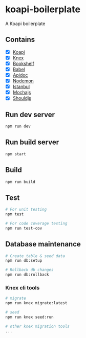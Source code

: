 # koapi-boilerplate
A Koapi boilerplate

## Contains

- [x] [Koapi](https://github.com/koapi/koapi)
- [x] [Knex](http://knexjs.org/)
- [x] [Bookshelf](http://bookshelfjs.org/)
- [x] [Babel](https://babeljs.io/)
- [x] [Apidoc](http://apidocjs.com/)
- [x] [Nodemon](http://nodemon.io/)
- [x] [Istanbul](https://github.com/gotwarlost/istanbul)
- [x] [Mochajs](https://mochajs.org/)
- [x] [Shouldjs](http://shouldjs.github.io/)

## Run dev server

```bash
npm run dev
```

## Run build server
```bash
npm start
```

## Build
```bash
npm run build
```


## Test

```bash
# For unit testing
npm test

# For code coverage testing
npm run test-cov
```

## Database maintenance
```bash
# Create table & seed data
npm run db:setup

# Rollback db changes
npm run db:rollback
```

### Knex cli tools
```bash
# migrate
npm run knex migrate:latest

# seed
npm run knex seed:run

# other knex migration tools
...
```
